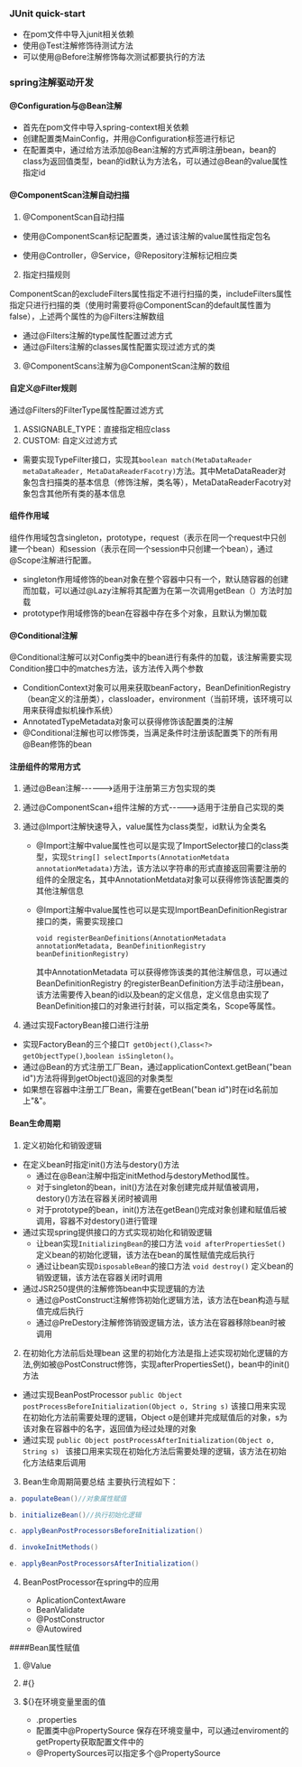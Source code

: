 ### JUnit quick-start

- 在pom文件中导入junit相关依赖
- 使用@Test注解修饰待测试方法
- 可以使用@Before注解修饰每次测试都要执行的方法

### spring注解驱动开发

#### @Configuration与@Bean注解

+ 首先在pom文件中导入spring-context相关依赖
+ 创建配置类MainConfig，并用@Configuration标签进行标记
+ 在配置类中，通过给方法添加@Bean注解的方式声明注册bean，bean的class为返回值类型，bean的id默认为方法名，可以通过@Bean的value属性指定id

#### @ComponentScan注解自动扫描

1. @ComponentScan自动扫描

+ 使用@ComponentScan标记配置类，通过该注解的value属性指定包名

 - 使用@Controller，@Service，@Repository注解标记相应类

2. 指定扫描规则

ComponentScan的excludeFilters属性指定不进行扫描的类，includeFilters属性指定只进行扫描的类（使用时需要将@ComponentScan的default属性置为false），上述两个属性的为@Filters注解数组

- 通过@Filters注解的type属性配置过滤方式
- 通过@Filters注解的classes属性配置实现过滤方式的类

3. @ComponentScans注解为@ComponentScan注解的数组

#### 自定义@Filter规则

通过@Filters的FilterType属性配置过滤方式

1. ASSIGNABLE_TYPE：直接指定相应class
2. CUSTOM: 自定义过滤方式

+ 需要实现TypeFilter接口，实现其```boolean match(MetaDataReader metaDataReader, MetaDataReaderFacotry)```方法。其中MetaDataReader对象包含扫描类的基本信息（修饰注解，类名等），MetaDataReaderFacotry对象包含其他所有类的基本信息

#### 组件作用域

组件作用域包含singleton，prototype，request（表示在同一个request中只创建一个bean）和session（表示在同一个session中只创建一个bean），通过@Scope注解进行配置。

+ singleton作用域修饰的bean对象在整个容器中只有一个，默认随容器的创建而加载，可以通过@Lazy注解将其配置为在第一次调用getBean（）方法时加载
+ prototype作用域修饰的bean在容器中存在多个对象，且默认为懒加载

#### @Conditional注解

@Conditional注解可以对Config类中的bean进行有条件的加载，该注解需要实现Condition接口中的matches方法，该方法传入两个参数

+ ConditionContext对象可以用来获取beanFactory，BeanDefinitionRegistry（bean定义的注册类），classloader，environment（当前环境，该环境可以用来获得虚拟机操作系统）
+ AnnotatedTypeMetadata对象可以获得修饰该配置类的注解
+ @Conditional注解也可以修饰类，当满足条件时注册该配置类下的所有用@Bean修饰的bean


#### 注册组件的常用方式

1. 通过@Bean注解------>适用于注册第三方包实现的类

2. 通过@ComponentScan+组件注解的方式----->适用于注册自己实现的类

3. 通过@Import注解快速导入，value属性为class类型，id默认为全类名
   + @Import注解中value属性也可以是实现了ImportSelector接口的class类型，实现```String[] selectImports(AnnotationMetdata annotationMetadata)```方法，该方法以字符串的形式直接返回需要注册的组件的全限定名，其中AnnotationMetdata对象可以获得修饰该配置类的其他注解信息

   + @Import注解中value属性也可以是实现ImportBeanDefinitionRegistrar接口的类，需要实现接口

     ```void registerBeanDefinitions(AnnotationMetadata annotationMetadata, BeanDefinitionRegistry beanDefinitionRegistry)```

     其中AnnotationMetadata 可以获得修饰该类的其他注解信息，可以通过BeanDefinitionRegistry 的registerBeanDefinition方法手动注册bean，该方法需要传入bean的id以及bean的定义信息，定义信息由实现了BeanDefinition接口的对象进行封装，可以指定类名，Scope等属性。

4. 通过实现FactoryBean接口进行注册

  + 实现FactoryBean的三个接口```T getObject()```,```Class<?> getObjectType()```,```boolean isSingleton()```。
  + 通过@Bean的方式注册工厂Bean，通过applicationContext.getBean("bean id")方法将得到getObject()返回的对象类型
  + 如果想在容器中注册工厂Bean，需要在getBean("bean id")时在id名前加上"&"。

#### Bean生命周期

1. 定义初始化和销毁逻辑
  + 在定义bean时指定init()方法与destory()方法
      + 通过在@Bean注解中指定initMethod与destoryMethod属性。
      + 对于singleton的bean，init()方法在对象创建完成并赋值被调用，destory()方法在容器关闭时被调用
      + 对于prototype的bean，init()方法在getBean()完成对象创建和赋值后被调用，容器不对destory()进行管理
  + 通过实现spring提供接口的方式实现初始化和销毁逻辑
      + 让bean实现```InitializingBean```的接口方法
      ```void afterPropertiesSet()```
      定义bean的初始化逻辑，该方法在bean的属性赋值完成后执行
      + 通过让bean实现```DisposableBean```的接口方法
      ```void destroy()```
      定义bean的销毁逻辑，该方法在容器关闭时调用
  + 通过JSR250提供的注解修饰bean中实现逻辑的方法
      + 通过@PostConstruct注解修饰初始化逻辑方法，该方法在bean构造与赋值完成后执行
      + 通过@PreDestory注解修饰销毁逻辑方法，该方法在容器移除bean时被调用

2. 在初始化方法前后处理bean
  这里的初始化方法是指上述实现初始化逻辑的方法,例如被@PostConstruct修饰，实现afterPropertiesSet()，bean中的init()方法
  + 通过实现BeanPostProcessor
  ```public Object postProcessBeforeInitialization(Object o, String s)```
  该接口用来实现在初始化方法前需要处理的逻辑，Object o是创建并完成赋值后的对象，s为该对象在容器中的名字，返回值为经过处理的对象
  + 通过实现
  ```public Object postProcessAfterInitialization(Object o, String s) ```
  该接口用来实现在初始化方法后需要处理的逻辑，该方法在初始化方法结束后调用

3. Bean生命周期简要总结
  主要执行流程如下：

  ```java
  a. populateBean()//对象属性赋值
  
  b. initializeBean()//执行初始化逻辑
  
  c. applyBeanPostProcessorsBeforeInitialization()
  
  d. invokeInitMethods()
  
  e. applyBeanPostProcessorsAfterInitialization()
  ```

4. BeanPostProcessor在spring中的应用

	+ AplicationContextAware
	+ BeanValidate
	+ @PostConstructor
	+ @Autowired

####Bean属性赋值
1. @Value

2. \#{}

3. ${}在环境变量里面的值

	+ .properties
	+ 配置类中@PropertySource 保存在环境变量中，可以通过enviroment的getProperty获取配置文件中的
	+ @PropertySources可以指定多个@PropertySource































